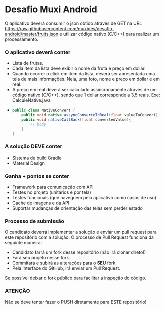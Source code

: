 # Desafio Muxi Android
O aplicativo deverá consumir o json obtido através de GET na URL https://raw.githubusercontent.com/muxidev/desafio-android/master/fruits.json e utilizar código nativo (C/C++) para realizar um processamento.

### O aplicativo deverá conter
 - Lista de frutas. 
 - Cada Item da lista deve exibir o nome da fruta e preço em dollar.
 - Quando ocorrer o click em item da lista, deverá ser apresentada uma tela de mais informações. Nela, uma foto, nome e preço em dollar e em real. 
  - A preço em real deverá ser calculado assincronamente através de um código nativo (C/C++), sendo que 1 dollar corresponde a 3,5 reais. 
  Exe: CalculeNative.java
  - ```java
    public class NativeConvert {
        public void native assyncConverteToReal(float valueToConvert);
        public void nativeCallBack(float convertedValue){
            // body
        }
    }
      ```
  
  
### A solução DEVE conter
- Sistema de build Gradle
-  Material Design

### Ganha + pontos se conter
- Framework para comunicação com API
- Testes no projeto (unitários e por tela)
- Testes funcionais (que naveguem pelo aplicativo como casos de uso)
- Cache de imagens e da API
- Suportar mudanças de orientação das telas sem perder estado
 


### **Processo de submissão** ###

O candidato deverrá implementar a solução e enviar um pull request para este repositório com a solução.
O processo de Pull Request funciona da seguinte maneira:
- Candidato farrá um fork desse repositório (não irá clonar direto!)
- Fará seu projeto nesse fork.
- Commitará e subirá as alterações para o __SEU__ fork.
- Pela interface do GitHub, irá enviar um Pull Request.

Se possível deixar o fork público para facilitar a inspeção do código.

### **ATENÇÂO** ###
Não se deve tentar fazer o PUSH diretamente para ESTE repositório!
